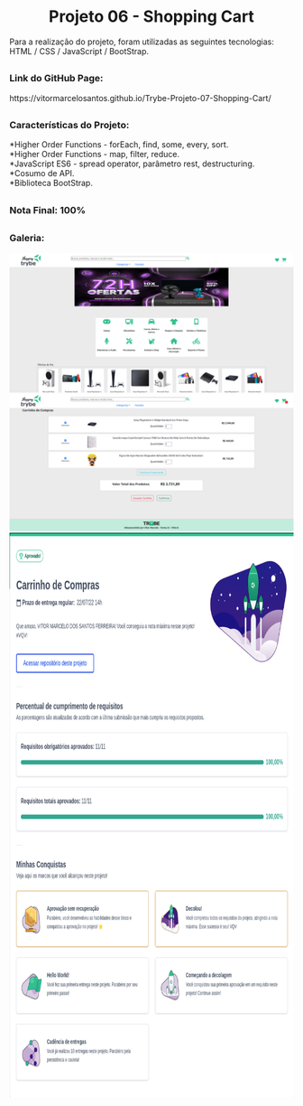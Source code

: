 <h1 align="center">Projeto 06 - Shopping Cart</h1>

<div>
  Para a realização do projeto, foram utilizadas as seguintes tecnologias: HTML / CSS / JavaScript / BootStrap.
</div>

##

<div>
  <h3>Link do GitHub Page:</h3> https://vitormarcelosantos.github.io/Trybe-Projeto-07-Shopping-Cart/
</div>

##

<div>
  <h3>Características do Projeto:</h3>
  *Higher Order Functions - forEach, find, some, every, sort.</br>
  *Higher Order Functions - map, filter, reduce.</br>
  *JavaScript ES6 - spread operator, parâmetro rest, destructuring.</br>
  *Cosumo de API.</br>
  *Biblioteca BootStrap.</br>
</div>

##

<div>
  <h3>Nota Final: 100%</h3>
</div>

##
<h3>Galeria:</h3>
<img src="https://github.com/VitorMarceloSantos/Trybe-Projeto-07-Shopping-Cart/blob/main/ProjetoCart.png" title="Projeto - 07" alt="J"/><br/>
<img src="https://github.com/VitorMarceloSantos/Trybe-Projeto-07-Shopping-Cart/blob/main/ProjetoCart-1.png" title="Projeto - 07" alt="J"/><br/>
<img src="https://github.com/VitorMarceloSantos/Trybe-Projeto-07-Shopping-Cart/blob/main/NotaCart.png" title="Projeto - 07" alt="J" width="1000" height="1000"/><br/>

##
